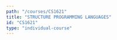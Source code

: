 ```yaml
---
path: "/courses/CS1621"
title: "STRUCTURE PROGRAMMING LANGUAGES"
id: "CS1621"
type: "individual-course"
---
```

